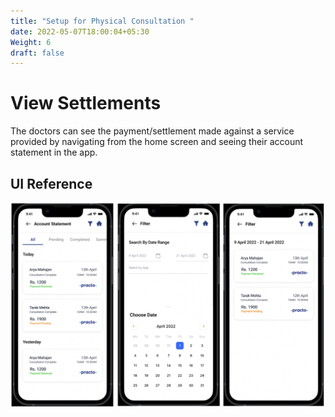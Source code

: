 ```yaml
---
title: "Setup for Physical Consultation "
date: 2022-05-07T18:00:04+05:30
Weight: 6
draft: false
---
```


# View Settlements

The doctors can see the payment/settlement made against a service provided by navigating from the home screen and seeing their account statement in the app. 

## UI Reference

![Reference Screen](../Settlements.png)


